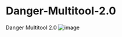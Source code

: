 # Danger-Multitool-2.0
Danger Multitool 2.0
![image](https://github.com/xanxx1/Danger-Multitool-2.0/assets/153769827/67b37fa6-c3db-4bb7-8c13-d83d03927756)



